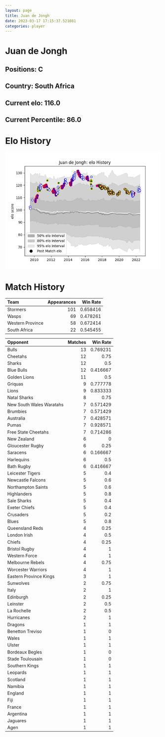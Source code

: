 ```yaml
---  
layout: page  
title: Juan de Jongh  
date: 2023-03-17 17:15:37.521081  
categories: player  
---
```

# Juan de Jongh

## Positions: C

## Country: South Africa

## Current elo: 116.0

## Current Percentile: 86.0

# Elo History


![elo history](history_JuandeJongh.png)
# Match History


| Team             |   Appearances |   Win Rate |
|:-----------------|--------------:|-----------:|
| Stormers         |           101 |   0.658416 |
| Wasps            |            69 |   0.478261 |
| Western Province |            58 |   0.672414 |
| South Africa     |            22 |   0.545455 |

| Opponent                 |   Matches |   Win Rate |
|:-------------------------|----------:|-----------:|
| Bulls                    |        13 |   0.769231 |
| Cheetahs                 |        12 |   0.75     |
| Sharks                   |        12 |   0.5      |
| Blue Bulls               |        12 |   0.416667 |
| Golden Lions             |        11 |   0.5      |
| Griquas                  |         9 |   0.777778 |
| Lions                    |         9 |   0.833333 |
| Natal Sharks             |         8 |   0.75     |
| New South Wales Waratahs |         7 |   0.571429 |
| Brumbies                 |         7 |   0.571429 |
| Australia                |         7 |   0.428571 |
| Pumas                    |         7 |   0.928571 |
| Free State Cheetahs      |         7 |   0.714286 |
| New Zealand              |         6 |   0        |
| Gloucester Rugby         |         6 |   0.25     |
| Saracens                 |         6 |   0.166667 |
| Harlequins               |         6 |   0.5      |
| Bath Rugby               |         6 |   0.416667 |
| Leicester Tigers         |         5 |   0.4      |
| Newcastle Falcons        |         5 |   0.6      |
| Northampton Saints       |         5 |   0.6      |
| Highlanders              |         5 |   0.8      |
| Sale Sharks              |         5 |   0.4      |
| Exeter Chiefs            |         5 |   0.4      |
| Crusaders                |         5 |   0.2      |
| Blues                    |         5 |   0.8      |
| Queensland Reds          |         4 |   0.25     |
| London Irish             |         4 |   0.5      |
| Chiefs                   |         4 |   0.25     |
| Bristol Rugby            |         4 |   1        |
| Western Force            |         4 |   1        |
| Melbourne Rebels         |         4 |   0.75     |
| Worcester Warriors       |         4 |   1        |
| Eastern Province Kings   |         3 |   1        |
| Sunwolves                |         2 |   0.75     |
| Italy                    |         2 |   1        |
| Edinburgh                |         2 |   0.25     |
| Leinster                 |         2 |   0.5      |
| La Rochelle              |         2 |   0.5      |
| Hurricanes               |         2 |   1        |
| Dragons                  |         1 |   1        |
| Benetton Treviso         |         1 |   0        |
| Wales                    |         1 |   1        |
| Ulster                   |         1 |   1        |
| Bordeaux Begles          |         1 |   0        |
| Stade Toulousain         |         1 |   0        |
| Southern Kings           |         1 |   1        |
| Leopards                 |         1 |   1        |
| Scotland                 |         1 |   1        |
| Namibia                  |         1 |   1        |
| England                  |         1 |   1        |
| Fiji                     |         1 |   1        |
| France                   |         1 |   1        |
| Argentina                |         1 |   1        |
| Jaguares                 |         1 |   1        |
| Agen                     |         1 |   1        |